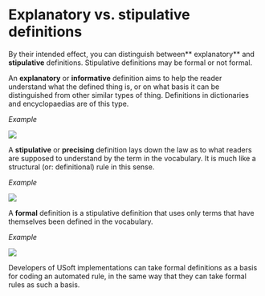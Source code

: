 # Explanatory vs. stipulative definitions

By their intended effect, you can distinguish between** explanatory** and **stipulative** definitions. Stipulative definitions may be formal or not formal.

An **explanatory** or **informative** definition aims to help the reader understand what the defined thing is, or on what basis it can be distinguished from other similar types of thing. Definitions in dictionaries and encyclopaedias are of this type.

*Example*

![](/api/Authoring/Definitions/assets/458add96-a83c-4f34-860a-b29a89d17b01.png)

A **stipulative** or **precising** definition lays down the law as to what readers are supposed to understand by the term in the vocabulary. It is much like a structural (or: definitional) rule in this sense.

*Example*

![](/api/Authoring/Definitions/assets/a2808628-177f-458c-a420-0ef987dbc257.png)

A **formal** definition is a stipulative definition that uses only terms that have themselves been defined in the vocabulary.

*Example*

![](/api/Authoring/Definitions/assets/f43bb40a-dc09-43a4-aa30-03f5e35435d5.png)

Developers of USoft implementations can take formal definitions as a basis for coding an automated rule, in the same way that they can take formal rules as such a basis.